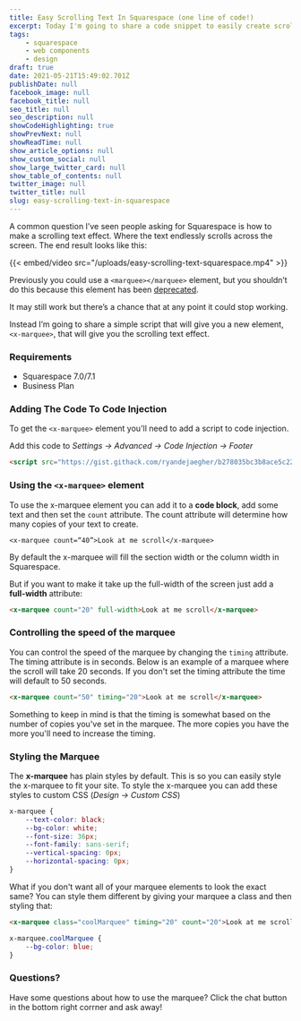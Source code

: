 ```yaml
---
title: Easy Scrolling Text In Squarespace (one line of code!)
excerpt: Today I'm going to share a code snippet to easily create scrolling text in Squarespace. This works in Squarespace 7.0 and Squarespace 7.1.
tags:
    - squarespace
    - web components
    - design
draft: true
date: 2021-05-21T15:49:02.701Z
publishDate: null
facebook_image: null
facebook_title: null
seo_title: null
seo_description: null
showCodeHighlighting: true
showPrevNext: null
showReadTime: null
show_article_options: null
show_custom_social: null
show_large_twitter_card: null
show_table_of_contents: null
twitter_image: null
twitter_title: null
slug: easy-scrolling-text-in-squarespace
---
```


A common question I’ve seen people asking for Squarespace is how to make a scrolling text effect. Where the text endlessly scrolls across the screen. The end result looks like this:

{{< embed/video src="/uploads/easy-scrolling-text-squarespace.mp4" >}}

Previously you could use a `<marquee></marquee>` element, but you shouldn’t do this because this element has been [deprecated](https://developer.mozilla.org/en-US/docs/Web/HTML/Element/marquee).

It may still work but there’s a chance that at any point it could stop working.

Instead I’m going to share a simple script that will give you a new element, `<x-marquee>`, that will give you the scrolling text effect.

### Requirements

-   Squarespace 7.0/7.1
-   Business Plan

### Adding The Code To Code Injection

To get the `<x-marquee>` element you'll need to add a script to code injection.

Add this code to _Settings -> Advanced -> Code Injection -> Footer_

```html
<script src="https://gist.githack.com/ryandejaegher/b278035bc3b8ace5c225e8f26d023649/raw/d1e215af0db3eb7fb54e74b664ef2d17208ff670/script.js"></script>
```

### Using the `<x-marquee>` element

To use the x-marquee element you can add it to a **code block**, add some text and then set the `count` attribute. The count attribute will determine how many copies of your text to create.

`<x-marquee count=“40”>Look at me scroll</x-marquee>`

By default the x-marquee will fill the section width or the column width in Squarespace.

But if you want to make it take up the full-width of the screen just add a **full-width** attribute:

```html
<x-marquee count="20" full-width>Look at me scroll</x-marquee>
```

### Controlling the speed of the marquee

You can control the speed of the marquee by changing the `timing` attribute. The timing attribute is in seconds. Below is an example of a marquee where the scroll will take 20 seconds. If you don't set the timing attribute the time will default to 50 seconds.

```html
<x-marquee count="50" timing="20">Look at me scroll</x-marquee>
```

Something to keep in mind is that the timing is somewhat based on the number of copies you've set in the marquee. The more copies you have the more you'll need to increase the timing.

### Styling the Marquee

The **x-marquee** has plain styles by default. This is so you can easily style the x-marquee to fit your site. To style the x-marquee you can add these styles to custom CSS (_Design -> Custom CSS_)

```css
x-marquee {
    --text-color: black;
    --bg-color: white;
    --font-size: 36px;
    --font-family: sans-serif;
    --vertical-spacing: 0px;
    --horizontal-spacing: 0px;
}
```

What if you don't want all of your marquee elements to look the exact same? You can style them different by giving your marquee a class and then styling that:

```html
<x-marquee class="coolMarquee" timing="20" count="20">Look at me scroll</x-marquee>
```

```css
x-marquee.coolMarquee {
    --bg-color: blue;
}
```

### Questions?

Have some questions about how to use the marquee? Click the chat button in the bottom right corrner and ask away!
